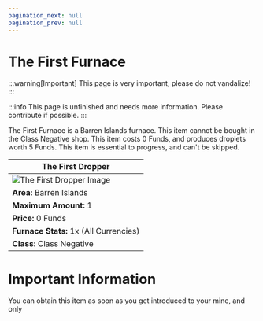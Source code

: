 ```yaml
---
pagination_next: null
pagination_prev: null
---
```


# The First Furnace

:::warning[Important]
This page is very important, please do not vandalize!
:::

:::info
This page is unfinished and needs more information. Please contribute if possible.
:::

The First Furnace is a Barren Islands furnace. This item cannot be bought in the Class Negative shop. This item costs 0 Funds, and produces droplets worth 5 Funds. This item is essential to progress, and can't be skipped.

| The First Dropper    |
| ----------- |
| ![The First Dropper Image](/img/TheFirstFurnace.png) |
| **Area:** Barren Islands   |
| **Maximum Amount:** 1  |
| **Price:** 0 Funds  |
| **Furnace Stats:** 1x (All Currencies)|
| **Class:** Class Negative   |


# Important Information
You can obtain this item as soon as you get introduced to your mine, and only
